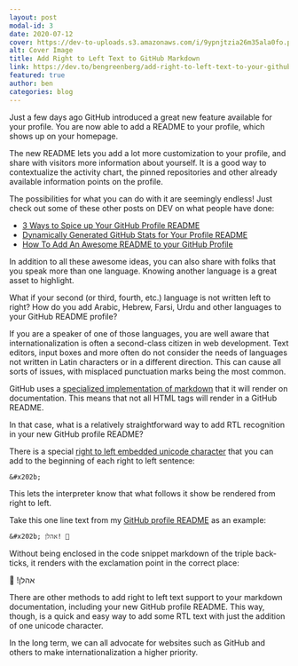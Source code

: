 ```yaml
---
layout: post
modal-id: 3
date: 2020-07-12
cover: https://dev-to-uploads.s3.amazonaws.com/i/9ypnjtzia26m35ala0fo.png
alt: Cover Image
title: Add Right to Left Text to GitHub Markdown
link: https://dev.to/bengreenberg/add-right-to-left-text-to-your-github-profile-readme-5c89
featured: true
author: ben
categories: blog
---
```


Just a few days ago GitHub introduced a great new feature available for your profile. You are now able to add a README to your profile, which shows up on your homepage.

The new README lets you add a lot more customization to your profile, and share with visitors more information about yourself. It is a good way to contextualize the activity chart, the pinned repositories and other already available information points on the profile.

The possibilities for what you can do with it are seemingly endless! Just check out some of these other posts on DEV on what people have done:

* [3 Ways to Spice up Your GitHub Profile README](https://dev.to/jayehernandez/3-ways-to-spice-up-your-github-profile-readme-1276)
* [Dynamically Generated GitHub Stats for Your Profile README](https://dev.to/anuraghazra/dynamically-generated-github-stats-for-your-profile-readme-o4g)
* [How To Add An Awesome README to your GitHub Profile](https://dev.to/satvikchachra/how-to-add-an-awesome-readme-to-your-github-profile-361n)

In addition to all these awesome ideas, you can also share with folks that you speak more than one language. Knowing another language is a great asset to highlight. 

What if your second (or third, fourth, etc.) language is not written left to right? How do you add Arabic, Hebrew, Farsi, Urdu and other languages to your GitHub README profile?

If you are a speaker of one of those languages, you are well aware that internationalization is often a second-class citizen in web development. Text editors, input boxes and more often do not consider the needs of languages not written in Latin characters or in a different direction. This can cause all sorts of issues, with misplaced punctuation marks being the most common.

GitHub uses a [specialized implementation of markdown](https://github.github.com/gfm/) that it will render on documentation. This means that not all HTML tags will render in a GitHub README.

In that case, what is a relatively straightforward way to add RTL recognition in your new GitHub profile README?

There is a special [right to left embedded unicode character](https://www.w3.org/International/questions/qa-bidi-unicode-controls) that you can add to the beginning of each right to left sentence:

```
&#x202b;
```

This lets the interpreter know that what follows it show be rendered from right to left.

Take this one line text from my [GitHub profile README](https://github.com/benhayehudi) as an example:

```
&#x202b; אהלן! 👋
```

Without being enclosed in the code snippet markdown of the triple back-ticks, it renders with the exclamation point in the correct place:

&#x202b; אהלן! 👋

There are other methods to add right to left text support to your markdown documentation, including your new GitHub profile README. This way, though, is a quick and easy way to add some RTL text with just the addition of one unicode character.

In the long term, we can all advocate for websites such as GitHub and others to make internationalization a higher priority.


